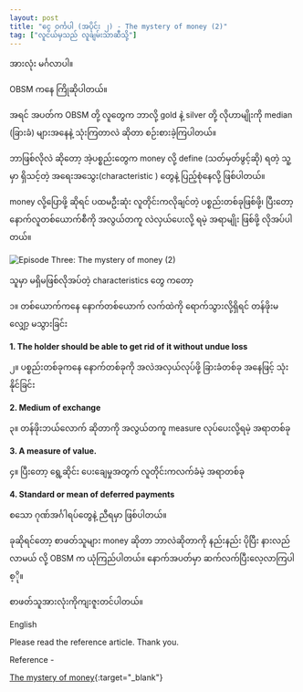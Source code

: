 ```yaml
---
layout: post
title: "ငွေ ဝင်္ကပါ (အပိုင်း ၂) - The mystery of money (2)"
tag: ["လူငယ်မှသည် လူချမ်းသာဆီသို့"]
---
```


အားလုံး မင်္ဂလာပါ။

OBSM ကနေ ကြိုဆိုပါတယ်။

အရင် အပတ်က OBSM တို့ လူတွေက ဘာလို့ gold နဲ့ silver တို့ လိုဟာမျိုးကို median (ခြားခံ) များအနေနဲ့ သုံးကြတာလဲ ဆိုတာ စဉ်းစားခဲ့ကြပါတယ်။

ဘာဖြစ်လိုလဲ ဆိုတော့ အဲ့ပစ္စည်းတွေက money လို့ define (သတ်မှတ်ဖွင့်ဆို) ရတဲ့ သူ့မှာ ရှိသင့်တဲ့ အရေးအသွေး(characteristic ) တွေနဲ့ ပြည့်စုံနေလို့ ဖြစ်ပါတယ်။

money လို့ပြောဖို့ ဆိုရင် ပထမဦးဆုံး လူတိုင်းကလိုချင်တဲ့ ပစ္စည်းတစ်ခုဖြစ်ဖို့၊
ပြီးတော့ နောက်လူတစ်ယောက်စီကို အလွယ်တကူ လဲလှယ်ပေးလို့ ရမဲ့ အရာမျိုး ဖြစ်ဖို့ လိုအပ်ပါတယ်။

<!-- more -->
<img src="http://drive.google.com/uc?export=view&id=1JeNpQy2MkPtbZ30TIoqHuEH6nXGsWzk5" alt="Episode Three: The mystery of money (2)">


သူမှာ မရှိမဖြစ်လိုအပ်တဲ့ characteristics တွေ ကတော့

၁။ တစ်ယောက်ကနေ နောက်တစ်ယောက် လက်ထဲကို ရောက်သွားလို့ရှိရင် တန်ဖိုးမလျှော့ မသွားခြင်း

**1. The holder should be able to get rid of it without undue loss**

၂။ ပစ္စည်းတစ်ခုကနေ နောက်တစ်ခုကို အလဲအလှယ်လုပ်ဖို့ ခြားခံတစ်ခု အနေဖြင့် သုံးနိုင်ခြင်း

**2. Medium of exchange**

၃။ တန်ဖိုးဘယ်လောက် ဆိုတာကို အလွယ်တကူ measure လုပ်ပေးလို့ရမဲ့ အရာတစ်ခု

**3. A measure of value.**

၄။ ပြီးတော့ ရွေ့ဆိုင်း ပေးချေမှုအတွက် လူတိုင်းကလက်ခံမဲ့ အရာတစ်ခု

**4. Standard or mean of deferred payments**

စသော ဂုဏ်အင်္ဂါရပ်တွေနဲ့ ညီရမှာ ဖြစ်ပါတယ်။

ခုဆိုရင်တော့ စာဖတ်သူများ money ဆိုတာ ဘာလဲဆိုတာကို နည်းနည်း ပိုပြီး နားလည်လာမယ် လို့ OBSM က ယုံကြည်ပါတယ်။ နောက်အပတ်မှာ ဆက်လက်ပြီးလေ့လာကြပါစ့ို။

စာဖတ်သူအားလုံးကိုကျးဇူးတင်ပါတယ်။

English

Please read the reference article. Thank you.

Reference -

[The mystery of money](https://drive.google.com/file/d/1cGWJty0yCohcvRLBCXoWM4E0Ysp5HvJA/view?fbclid=IwAR1oTf2UpuhdrnjWsIxw8G28npWl4vAosYEnee3m591rWXRzQpht2mu__aY){:target="_blank"}

